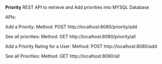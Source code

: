 **Priority**
REST API to retrieve and Add priorities into MYSQL Database

APIs:

Add a Priority:
Method: POST
http://localhost:8080/priority/add

See all priorities:
Method: GET
http://localhost:8080/priority/all

Add a Priority Rating for a User:
Method: POST
http://localhost:8080/add

See all Priorities:
Method: GET
http://localhost:8080/all
